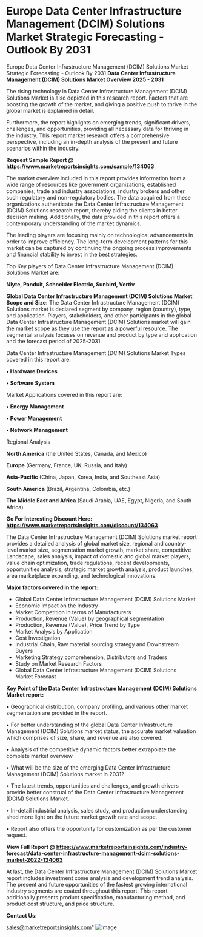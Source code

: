 # Europe Data Center Infrastructure Management (DCIM) Solutions Market Strategic Forecasting - Outlook By 2031
Europe Data Center Infrastructure Management (DCIM) Solutions Market Strategic Forecasting - Outlook By 2031
<Strong> Data Center Infrastructure Management (DCIM) Solutions Market Overview 2025 - 2031</strong>

The rising technology in Data Center Infrastructure Management (DCIM) Solutions Market is also depicted in this research report. Factors that are boosting the growth of the market, and giving a positive push to thrive in the global market is explained in detail.

Furthermore, the report highlights on emerging trends, significant drivers, challenges, and opportunities, providing all necessary data for thriving in the industry. This report market research offers a comprehensive perspective, including an in-depth analysis of the present and future scenarios within the industry.

<strong>Request Sample Report @ <a href=https://www.marketreportsinsights.com/sample/134063>https://www.marketreportsinsights.com/sample/134063</a></strong>

The market overview included in this report provides information from a wide range of resources like government organizations, established companies, trade and industry associations, industry brokers and other such regulatory and non-regulatory bodies. The data acquired from these organizations authenticate the Data Center Infrastructure Management (DCIM) Solutions research report, thereby aiding the clients in better decision making. Additionally, the data provided in this report offers a contemporary understanding of the market dynamics.

The leading players are focusing mainly on technological advancements in order to improve efficiency. The long-term development patterns for this market can be captured by continuing the ongoing process improvements and financial stability to invest in the best strategies.

Top Key players of Data Center Infrastructure Management (DCIM) Solutions Market are:

<strong>Nlyte, Panduit, Schneider Electric, Sunbird, Vertiv</strong>

<strong><b>Global Data Center Infrastructure Management (DCIM) Solutions Market Scope and Size:</b></strong>
The Data Center Infrastructure Management (DCIM) Solutions market is declared segment by company, region (country), type, and application. Players, stakeholders, and other participants in the global Data Center Infrastructure Management (DCIM) Solutions market will gain the market scope as they use the report as a powerful resource. The segmental analysis focuses on revenue and product by type and application and the forecast period of 2025-2031.

Data Center Infrastructure Management (DCIM) Solutions Market Types covered in this report are:

<strong>• Hardware Devices

• Software System</strong>

Market Applications covered in this report are:

<strong>• Energy Management

• Power Management

• Network Management</strong> 

Regional Analysis

<strong>North America</strong> (the United States, Canada, and Mexico)

<strong>Europe</strong> (Germany, France, UK, Russia, and Italy)

<strong>Asia-Pacific</strong> (China, Japan, Korea, India, and Southeast Asia)

<strong>South America</strong> (Brazil, Argentina, Colombia, etc.)

<strong>The Middle East and Africa</strong> (Saudi Arabia, UAE, Egypt, Nigeria, and South Africa)

<strong>Go For Interesting Discount Here: <a href=https://www.marketreportsinsights.com/discount/134063>https://www.marketreportsinsights.com/discount/134063</a></strong>

The Data Center Infrastructure Management (DCIM) Solutions market report provides a detailed analysis of global market size, regional and country-level market size, segmentation market growth, market share, competitive Landscape, sales analysis, impact of domestic and global market players, value chain optimization, trade regulations, recent developments, opportunities analysis, strategic market growth analysis, product launches, area marketplace expanding, and technological innovations.

<strong><b>Major factors covered in the report:</b></strong>
<ul>
  <li>Global Data Center Infrastructure Management (DCIM) Solutions Market </li>
  <li>Economic Impact on the Industry</li>
  <li>Market Competition in terms of Manufacturers</li>
  <li>Production, Revenue (Value) by geographical segmentation</li>
  <li>Production, Revenue (Value), Price Trend by Type</li>
  <li>Market Analysis by Application</li>
  <li>Cost Investigation</li>
  <li>Industrial Chain, Raw material sourcing strategy and Downstream Buyers</li>
  <li>Marketing Strategy comprehension, Distributors and Traders</li>
  <li>Study on Market Research Factors</li>
  <li>Global Data Center Infrastructure Management (DCIM) Solutions Market Forecast</li>
</ul>

<strong><b>Key Point of the Data Center Infrastructure Management (DCIM) Solutions Market report:</b></strong>

• Geographical distribution, company profiling, and various other market segmentation are provided in the report.

• For better understanding of the global Data Center Infrastructure Management (DCIM) Solutions market status, the accurate market valuation which comprises of size, share, and revenue are also covered.

• Analysis of the competitive dynamic factors better extrapolate the complete market overview

• What will be the size of the emerging Data Center Infrastructure Management (DCIM) Solutions market in 2031?

• The latest trends, opportunities and challenges, and growth drivers provide better construal of the Data Center Infrastructure Management (DCIM) Solutions Market.

• In-detail industrial analysis, sales study, and production understanding shed more light on the future market growth rate and scope.

• Report also offers the opportunity for customization as per the customer request.

<strong><b>View Full Report @ <a href=https://www.marketreportsinsights.com/industry-forecast/data-center-infrastructure-management-dcim-solutions-market-2022-134063>https://www.marketreportsinsights.com/industry-forecast/data-center-infrastructure-management-dcim-solutions-market-2022-134063</a></b></strong>


At last, the Data Center Infrastructure Management (DCIM) Solutions Market report includes investment come analysis and development trend analysis. The present and future opportunities of the fastest growing international industry segments are coated throughout this report. This report additionally presents product specification, manufacturing method, and product cost structure, and price structure.

<strong>Contact Us:</strong>

sales@marketreportsinsights.com"
![image](https://github.com/user-attachments/assets/68216124-4501-4243-8323-be7c0c5bca64)
